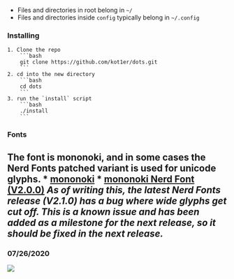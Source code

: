 * Files and directories in root belong in `~/`
* Files and directories inside `config` typically belong in `~/.config`

### Installing
    1. Clone the repo
        ```bash
        git clone https://github.com/kot1er/dots.git
        ```
    2. cd into the new directory
        ```bash
        cd dots
        ```
    3. run the `install` script
        ```bash
        ./install
        ```

### Fonts
The font is mononoki, and in some cases the Nerd Fonts patched variant is used for unicode glyphs.
    * [mononoki](https://madmalik.github.io/mononoki/)
    * [mononoki Nerd Font (V2.0.0)](https://github.com/ryanoasis/nerd-fonts/releases/tag/v2.0.0)
        *As of writing this, the latest Nerd Fonts release (V2.1.0) has a bug where wide glyphs get cut off. This is a known issue and has been added as a milestone for the next release, so it should be fixed in the next release.*
---

### 07/26/2020
![](https://i.kot1er.me/screenshot.png)
